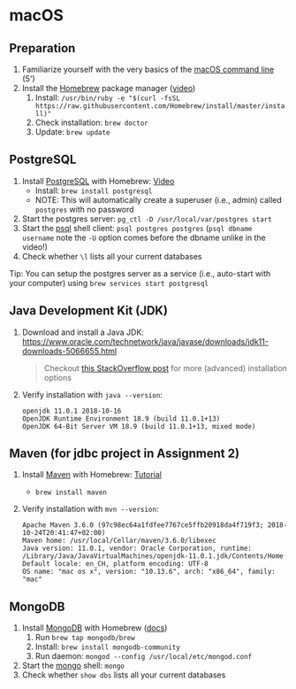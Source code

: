 # macOS

## Preparation

1. Familiarize yourself with the very basics of the [macOS command line](http://blog.teamtreehouse.com/introduction-to-the-mac-os-x-command-line) (5')
2. Install the [Homebrew](https://brew.sh) package manager ([video](https://www.youtube.com/watch?v=Yr5gyqeMadk))
    1. Install: `/usr/bin/ruby -e "$(curl -fsSL https://raw.githubusercontent.com/Homebrew/install/master/install)"`
    2. Check installation: `brew doctor`
    3. Update: `brew update`

## PostgreSQL

1. Install [PostgreSQL](https://www.postgresql.org/) with Homebrew: [Video](https://www.youtube.com/watch?v=IbVPbF7HTL4&t=9s)
      * Install: `brew install postgresql`
      * NOTE: This will automatically create a superuser (i.e., admin) called `postgres` with no password
2. Start the postgres server: `pg_ctl -D /usr/local/var/postgres start`
3. Start the [psql](https://www.postgresql.org/docs/current/static/app-psql.html) shell client: `psql postgres postgres` (`psql dbname username` note the `-U` option comes before the dbname unlike in the video!)
4. Check whether `\l` lists all your current databases

Tip: You can setup the postgres server as a service (i.e., auto-start with your computer) using `brew services start postgresql`

## Java Development Kit (JDK)

1. Download and install a Java JDK: https://www.oracle.com/technetwork/java/javase/downloads/jdk11-downloads-5066655.html

    > Checkout [this StackOverflow post](https://stackoverflow.com/a/52524114/6875981) for more (advanced) installation options

2. Verify installation with `java --version`:

    ```none
    openjdk 11.0.1 2018-10-16
    OpenJDK Runtime Environment 18.9 (build 11.0.1+13)
    OpenJDK 64-Bit Server VM 18.9 (build 11.0.1+13, mixed mode)
    ```

## Maven (for jdbc project in Assignment 2)

1. Install [Maven](https://maven.apache.org/index.html) with Homebrew: [Tutorial](https://github.com/rajivkanaujia/alphaworks/wiki/Installing-Maven)
    * `brew install maven`
2. Verify installation with `mvn --version`:

    ```none
    Apache Maven 3.6.0 (97c98ec64a1fdfee7767ce5ffb20918da4f719f3; 2018-10-24T20:41:47+02:00)
    Maven home: /usr/local/Cellar/maven/3.6.0/libexec
    Java version: 11.0.1, vendor: Oracle Corporation, runtime: /Library/Java/JavaVirtualMachines/openjdk-11.0.1.jdk/Contents/Home
    Default locale: en_CH, platform encoding: UTF-8
    OS name: "mac os x", version: "10.13.6", arch: "x86_64", family: "mac"
    ```

## MongoDB

1. Install [MongoDB](https://www.mongodb.com/) with Homebrew ([docs](https://github.com/mongodb/homebrew-brew))
    1. Run `brew tap mongodb/brew`
    2. Install: `brew install mongodb-community`
    3. Run daemon: `mongod --config /usr/local/etc/mongod.conf`
2. Start the [mongo](https://docs.mongodb.com/manual/mongo/) shell: `mongo`
3. Check whether `show dbs` lists all your current databases

